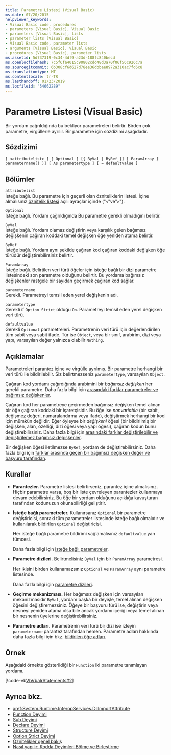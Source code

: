 ```yaml
---
title: Parametre Listesi (Visual Basic)
ms.date: 07/20/2015
helpviewer_keywords:
- Visual Basic code, procedures
- parameters [Visual Basic], Visual Basic
- parameters [Visual Basic], lists
- parameter lists [Visual Basic]
- Visual Basic code, parameter lists
- arguments [Visual Basic], Visual Basic
- procedures [Visual Basic], parameter lists
ms.assetid: 5d737319-0c34-4df9-a23d-188fc840becd
ms.openlocfilehash: 7c5f6fa4015c90802cdd48d3a70f06f56c926c7a
ms.sourcegitcommit: 6b308cf6d627d78ee36dbbae8972a310ac7fd6c8
ms.translationtype: MT
ms.contentlocale: tr-TR
ms.lasthandoff: 01/23/2019
ms.locfileid: "54662289"
---
```

# <a name="parameter-list-visual-basic"></a>Parametre Listesi (Visual Basic)
Bir yordam çağrıldığında bu bekliyor parametreleri belirtir. Birden çok parametre, virgüllerle ayrılır. Bir parametre için sözdizimi aşağıdadır.  
  
## <a name="syntax"></a>Sözdizimi  
  
```  
[ <attributelist> ] [ Optional ] [{ ByVal | ByRef }] [ ParamArray ]   
parametername[( )] [ As parametertype ] [ = defaultvalue ]  
```  
  
## <a name="parts"></a>Bölümler  
 `attributelist`  
 İsteğe bağlı. Bu parametre için geçerli olan özniteliklerin listesi. İçine almalısınız [öznitelik listesi](../../../visual-basic/language-reference/statements/attribute-list.md) açılı ayraçlar içinde ("`<`"ve"`>`").  
  
 `Optional`  
 İsteğe bağlı. Yordam çağrıldığında Bu parametre gerekli olmadığını belirtir.  
  
 `ByVal`  
 İsteğe bağlı. Yordam olamaz değiştirin veya karşılık gelen bağımsız değişkenin çağıran koddaki temel değişken öğe yeniden atama belirtir.  
  
 `ByRef`  
 İsteğe bağlı. Yordam aynı şekilde çağıran kod çağıran koddaki değişken öğe türüdür değiştirebilirsiniz belirtir.  
  
 `ParamArray`  
 İsteğe bağlı. Belirtilen veri türü öğeler için isteğe bağlı bir dizi parametre listesindeki son parametre olduğunu belirtir. Bu yordama bağımsız değişkenler rastgele bir sayıdan geçirmek çağıran kod sağlar.  
  
 `parametername`  
 Gerekli. Parametreyi temsil eden yerel değişkenin adı.  
  
 `parametertype`  
 Gerekli if `Option Strict` olduğu `On`. Parametreyi temsil eden yerel değişken veri türü.  
  
 `defaultvalue`  
 Gerekli `Optional` parametreleri. Parametrenin veri türü için değerlendirilen tüm sabit veya sabit ifade. Tür ise `Object`, veya bir sınıf, arabirim, dizi veya yapı, varsayılan değer yalnızca olabilir `Nothing`.  
  
## <a name="remarks"></a>Açıklamalar  
 Parametreleri parantez içine ve virgülle ayrılmış. Bir parametre herhangi bir veri türü ile bildirilebilir. Siz belirtmezseniz `parametertype`, varsayılan `Object`.  
  
 Çağıran kod yordamı çağırdığında arabimini bir *bağımsız değişken* her gerekli parametre. Daha fazla bilgi için [arasındaki farklar parametreler ve bağımsız değişkenler](../../../visual-basic/programming-guide/language-features/procedures/differences-between-parameters-and-arguments.md).  
  
 Çağıran kod her parametreye geçirmeden bağımsız değişken temel alınan bir öğe çağıran koddaki bir işaretçisidir. Bu öğe ise *nonvariable* (bir sabit, değişmez değeri, numaralandırma veya ifade), değiştirmek herhangi bir kod için mümkün değildir. Eğer öyleyse bir *değişkeni* öğesi (bir bildirilmiş bir değişken, alan, özelliği, dizi öğesi veya yapı öğesi), çağıran kodun bunu değiştirebilirsiniz. Daha fazla bilgi için [arasındaki farklar değiştirilebilir ve değiştirilemez bağımsız değişkenler](../../../visual-basic/programming-guide/language-features/procedures/differences-between-modifiable-and-nonmodifiable-arguments.md).  
  
 Bir değişken öğesi iletilmezse `ByRef`, yordam de değiştirebilirsiniz. Daha fazla bilgi için [farklar arasında geçen bir bağımsız değişken değer ve başvuru tarafından](../../../visual-basic/programming-guide/language-features/procedures/differences-between-passing-an-argument-by-value-and-by-reference.md).  
  
## <a name="rules"></a>Kurallar  
  
-   **Parantezler.** Parametre listesi belirtirseniz, parantez içine almalısınız. Hiçbir parametre varsa, boş bir liste çevreleyen parantezler kullanmaya devam edebilirsiniz. Bu öğe bir yordam olduğunu açıklığa kavuşturan tarafından kodunuzun okunabilirliği geliştirir.  
  
-   **İsteğe bağlı parametreler.** Kullanırsanız `Optional` bir parametre değiştiricisi, sonraki tüm parametreler listesinde isteğe bağlı olmalıdır ve kullanılarak bildirilen `Optional` değiştiricisi.  
  
     Her isteğe bağlı parametre bildirimi sağlamalısınız `defaultvalue` yan tümcesi.  
  
     Daha fazla bilgi için [isteğe bağlı parametreler](../../../visual-basic/programming-guide/language-features/procedures/optional-parameters.md).  
  
-   **Parametre dizileri.** Belirtmelisiniz `ByVal` için bir `ParamArray` parametresi.  
  
     Her ikisini birden kullanamazsınız `Optional` ve `ParamArray` aynı parametre listesinde.  
  
     Daha fazla bilgi için [parametre dizileri](../../../visual-basic/programming-guide/language-features/procedures/parameter-arrays.md).  
  
-   **Geçirme mekanizması.** Her bağımsız değişken için varsayılan mekanizmasıdır `ByVal`, yordam başka bir deyişle, temel alınan değişken öğesini değiştiremezsiniz. Öğeye bir başvuru türü ise, değiştirin veya nesneyi yeniden atama olsa bile ancak yordamı içeriği veya temel alınan bir nesnenin üyelerine değiştirebilirsiniz.  
  
-   **Parametre adları.** Parametrenin veri türü bir dizi ise izleyin `parametername` parantez tarafından hemen. Parametre adları hakkında daha fazla bilgi için bkz. [bildirilen öğe adları](../../../visual-basic/programming-guide/language-features/declared-elements/declared-element-names.md).  
  
## <a name="example"></a>Örnek  
 Aşağıdaki örnekte gösterildiği bir `Function` iki parametre tanımlayan yordamı.  
  
 [!code-vb[VbVbalrStatements#2](../../../visual-basic/language-reference/error-messages/codesnippet/VisualBasic/parameter-list_1.vb)]  
  
## <a name="see-also"></a>Ayrıca bkz.
- <xref:System.Runtime.InteropServices.DllImportAttribute>
- [Function Deyimi](../../../visual-basic/language-reference/statements/function-statement.md)
- [Sub Deyimi](../../../visual-basic/language-reference/statements/sub-statement.md)
- [Declare Deyimi](../../../visual-basic/language-reference/statements/declare-statement.md)
- [Structure Deyimi](../../../visual-basic/language-reference/statements/structure-statement.md)
- [Option Strict Deyimi](../../../visual-basic/language-reference/statements/option-strict-statement.md)
- [Öznitelikler genel bakış](../../../visual-basic/programming-guide/concepts/attributes/index.md)
- [Nasıl yapılır: Kodda Deyimleri Bölme ve Birleştirme](../../../visual-basic/programming-guide/program-structure/how-to-break-and-combine-statements-in-code.md)
